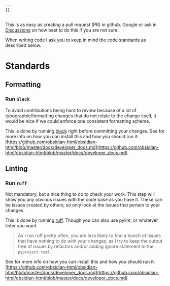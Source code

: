 ```yaml
---
{}
---
```

   
This is as easy as creating a pull request (PR) in github. Google or ask in [Discussions](https://github.com/obsidian-html/obsidian-html/discussions) on how best to do this if you are not sure.   
   
When writing code I ask you to keep in mind the code standards as described below.    
   
# Standards   
## Formatting   
### Run `black`   
To avoid contributions being hard to review because of a lot of typographic/formatting changes that do not relate to the change itself, it would be nice if we could enforce one consistent formatting scheme.   
   
This is done by running [black](https://black.readthedocs.io/en/stable/index.html) right before committing your changes. See for more info on how you can install this and how you should run it: [https://github.com/obsidian-html/obsidian-html/blob/master/docs/developer_docs.md](https://github.com/obsidian-html/obsidian-html/blob/master/docs/developer_docs.md)   
   
## Linting   
### Run `ruff`   
Not mandatory, but a nice thing to do to check your work. This step will show you any obvious issues with the code base as you have it. These can be issues created by others, so only look at the issues that pertain to your changes.   
   
This is done by running [ruff](https://beta.ruff.rs/docs/). Though you can also use pylint, or whatever linter you want.    
   
> As I run ruff pretty often, you are less likely to find a bunch of issues that have nothing to do with your changes, as I try to keep the output free of issues by refactors and/or adding ignore statement to the `pyproject.toml`.   
   
See for more info on how you can install this and how you should run it: [https://github.com/obsidian-html/obsidian-html/blob/master/docs/developer_docs.md](https://github.com/obsidian-html/obsidian-html/blob/master/docs/developer_docs.md)